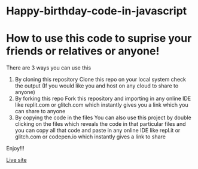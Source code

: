 # Happy-birthday-code-in-javascript

# How to use this code to suprise your friends or relatives or anyone!
There are 3 ways you can use this
1. By cloning this repository
Clone this repo on your local system check the output (If you would like you and host on any cloud to share to anyone)
2. By forking this repo
Fork this repository and importing in any online IDE like replit.com or glitch.com which instantly gives you a link which you can share to anyone
3. By copying the code in the files
You can also use this project by double clicking on the files which reveals the code in that particular files and you can copy all that code and paste in any online IDE like 
repl.it or glitch.com or codepen.io which instantly gives a link to share 

Enjoy!!!

[Live site](https://geervan.github.io/Happy-birthday-code-in-javascript/)
